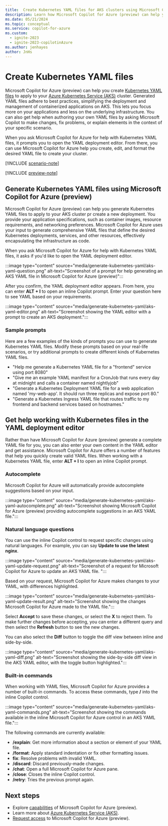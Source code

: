 ```yaml
---
title:  Create Kubernetes YAML files for AKS clusters using Microsoft Copilot for Azure (preview)
description: Learn how Microsoft Copilot for Azure (preview) can help you create Kubernetes YAML files for you to customize and use.
ms.date: 05/21/2024
ms.topic: conceptual
ms.service: copilot-for-azure
ms.custom:
  - ignite-2023
  - ignite-2023-copilotinAzure
ms.author: jenhayes
author: JnHs
---
```


# Create Kubernetes YAML files

Microsoft Copilot for Azure (preview) can help you create [Kubernetes YAML files](/azure/aks/concepts-clusters-workloads#deployments-and-yaml-manifests) to apply to your [Azure Kubernetes Service (AKS)](/azure/aks/intro-kubernetes) cluster. Generated YAML files adhere to best practices, simplifying the deployment and management of containerized applications on AKS. This lets you focus more on your applications and less on the underlying infrastructure. You can also get help when authoring your own YAML files by asking Microsoft Copilot to make changes, fix problems, or explain elements in the context of your specific scenario.

When you ask Microsoft Copilot for Azure for help with Kubernetes YAML files, it prompts you to open the YAML deployment editor. From there, you can use Microsoft Copilot for Azure help you create, edit, and format the desired YAML file to create your cluster.

[!INCLUDE [scenario-note](includes/scenario-note.md)]

[!INCLUDE [preview-note](includes/preview-note.md)]

## Generate Kubernetes YAML files using Microsoft Copilot for Azure (preview)

Microsoft Copilot for Azure (preview) can help you generate Kubernetes YAML files to apply to your AKS cluster pr create a new deployment. You provide your application specifications, such as container images, resource requirements, and networking preferences. Microsoft Copilot for Azure uses your input to generate comprehensive YAML files that define the desired Kubernetes deployments, services, and other resources, effectively encapsulating the infrastructure as code.

When you ask Microsoft Copilot for Azure for help with Kubernetes YAML files, it asks if you'd like to open the YAML deployment editor.

 :::image type="content" source="media/generate-kubernetes-yaml/aks-yaml-question.png" alt-text="Screenshot of a prompt for help generating an AKS YAML file in Microsoft Copilot for Azure (preview)":::

After you confirm, the YAML deployment editor appears. From here, you can enter **ALT + I** to open an inline Copilot prompt. Enter your question here to see YAML based on your requirements.

:::image type="content" source="media/generate-kubernetes-yaml/aks-yaml-editor.png" alt-text="Screenshot showing the YAML editor with a prompt to create an AKS deployment.":::

### Sample prompts

Here are a few examples of the kinds of prompts you can use to generate Kubernetes YAML files. Modify these prompts based on your real-life scenarios, or try additional prompts to create different kinds of Kubernetes YAML files.

- "Help me generate a Kubernetes YAML file for a "frontend" service using port 8080"
- "Give me an example YAML manifest for a CronJob that runs every day at midnight and calls a container named nightlyjob"
- "Generate a Kubernetes Deployment YAML file for a web application named 'my-web-app'. It should run three replicas and expose port 80."
- "Generate a Kubernetes Ingress YAML file that routes traffic to my frontend and backend services based on hostnames."

## Get help working with Kubernetes files in the YAML deployment editor

Rather than have Microsoft Copilot for Azure (preview) generate a complete YAML file for you, you can also enter your own content in the YAML editor and get assistance. Microsoft Copilot for Azure offers a number of features that help you quickly create valid YAML files. When working with a Kubernetes YAML file, enter **ALT + I** to open an inline Copilot prompt.

### Autocomplete

Microsoft Copilot for Azure will automatically provide autocomplete suggestions based on your input.

:::image type="content" source="media/generate-kubernetes-yaml/aks-yaml-autocomplete.png" alt-text="Screenshot showing Microsoft Copilot for Azure (preview) providing autocomplete suggestions in an AKS YAML file.":::

### Natural language questions

You can use the inline Copilot control to request specific changes using natural languages. For example, you can say **Update to use the latest nginx**.

:::image type="content" source="media/generate-kubernetes-yaml/aks-yaml-update-request.png" alt-text="Screenshot of a request for Microsoft Copilot for Azure to update an AKS YAML file. ":::

Based on your request, Microsoft Copilot for Azure makes changes to your YAML, with differences highlighted.

:::image type="content" source="media/generate-kubernetes-yaml/aks-yaml-update-result.png" alt-text="Screenshot showing the changes Microsoft Copilot for Azure made to the YAML file.":::

Select **Accept** to save these changes, or select the **X** to reject them. To make further changes before accepting, you can enter a different query and then select the **Refresh** button to see the new changes.

You can also select the **Diff** button to toggle the diff view between inline and side-by-side.

:::image type="content" source="media/generate-kubernetes-yaml/aks-yaml-diff.png" alt-text="Screenshot showing the side-by-side diff view in the AKS YAML editor, with the toggle button highlighted.":::

### Built-in commands

When working with YAML files, Microsoft Copilot for Azure provides a number of built-in commands. To access these commands, type **/** into the inline Copilot control.

 :::image type="content" source="media/generate-kubernetes-yaml/aks-yaml-commands.png" alt-text="Screenshot showing the commands available in the inline Microsoft Copilot for Azure control in an AKS YAML file.":::

The following commands are currently available:

- **/explain**: Get more information about a section or element of your YAML file.
- **/format**: Apply standard indentation or fix other formatting issues.
- **fix**: Resolve problems with invalid YAML.
- **/discard**: Discard previously-made changes.
- **/chat**: Open a full Microsoft Copilot for Azure pane.
- **/close**: Closes the inline Copilot control.
- **/retry**: Tries the previous prompt again.

## Next steps

- Explore [capabilities](capabilities.md) of Microsoft Copilot for Azure (preview).
- Learn more about [Azure Kubernetes Service (AKS)](/azure/aks/intro-kubernetes).
- [Request access](https://aka.ms/MSCopilotforAzurePreview) to Microsoft Copilot for Azure (preview).
